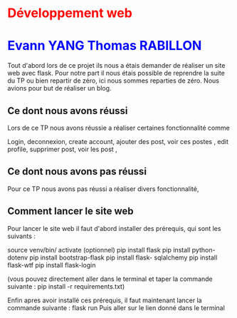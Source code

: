 <style>
b { color: blue}
r { color: red}
a { color: aquamarine}
a1 {color: aqua}
</style>

# <r>Développement web</r>

# <b>Evann YANG Thomas RABILLON</b>

Tout d'abord lors de ce projet ils nous a étais demander de réaliser un site web avec flask.
Pour notre part il nous étais possible de reprendre la suite du TP ou bien repartir de zéro, ici nous sommes reparties de zéro.
Nous avions pour but de réaliser un blog.

## Ce dont nous avons réussi

Lors de ce TP nous avons réussie a réaliser certaines fonctionnalité comme

Login, deconnexion, create account, ajouter des post, voir ces postes , edit profile, supprimer post, voir les post ,

## Ce dont nous avons pas réussi

Pour ce TP nous avons pas réussi a réaliser divers fonctionnalité,

## Comment lancer le site web

Pour lancer le site web il faut d'abord installer des prérequis, qui sont les suivants :

source venv/bin/ activate (optionnel)
pip install flask
pip install python-dotenv
pip install bootstrap-flask
pip install flask- sqlalchemy
pip install flask-wtf
pip install flask-login

(vous pouvez directement aller dans le terminal et taper la commande suivante : pip install -r requirements.txt)

Enfin apres avoir installé ces prérequis, il faut maintenant lancer la commande suivante : flask run
Puis aller sur le lien donné dans le terminal
